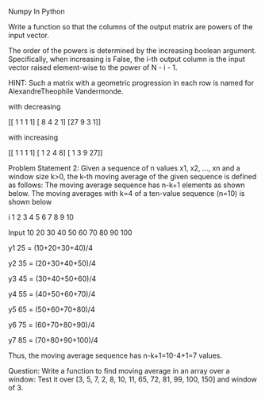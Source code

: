 Numpy In Python

Write a function so that the columns of the output matrix are powers of the input vector.

The order of the powers is determined by the increasing boolean argument. Specifically, when increasing is False, the i-th output column is the input vector raised element-wise to the power of N - i - 1.

HINT: Such a matrix with a geometric progression in each row is named for AlexandreTheophile Vandermonde.

with decreasing 

[[ 1  1  1  1]
 [ 8  4  2  1]
 [27  9  3  1]]

with increasing 

[[ 1  1  1  1]
 [ 1  2  4  8]
 [ 1  3  9 27]]
 
Problem Statement 2: Given a sequence of n values x1, x2, ..., xn and a window size k>0, the k-th moving average of the given sequence is defined as follows: The moving average sequence has n-k+1 elements as shown below. The moving averages with k=4 of a ten-value sequence (n=10) is shown below

i 1 2 3 4 5 6 7 8 9 10



Input 10 20 30 40 50 60 70 80 90 100

y1 25 = (10+20+30+40)/4

y2 35 = (20+30+40+50)/4

y3 45 = (30+40+50+60)/4

y4 55 = (40+50+60+70)/4

y5 65 = (50+60+70+80)/4

y6 75 = (60+70+80+90)/4

y7 85 = (70+80+90+100)/4

Thus, the moving average sequence has n-k+1=10-4+1=7 values.

Question: Write a function to find moving average in an array over a window:
Test it over [3, 5, 7, 2, 8, 10, 11, 65, 72, 81, 99, 100, 150] and window of 3.
